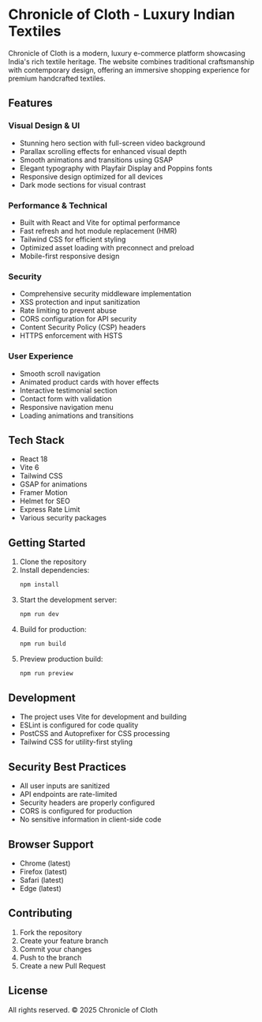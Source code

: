 # Chronicle of Cloth - Luxury Indian Textiles

Chronicle of Cloth is a modern, luxury e-commerce platform showcasing India's rich textile heritage. The website combines traditional craftsmanship with contemporary design, offering an immersive shopping experience for premium handcrafted textiles.

## Features

### Visual Design & UI
- Stunning hero section with full-screen video background
- Parallax scrolling effects for enhanced visual depth
- Smooth animations and transitions using GSAP
- Elegant typography with Playfair Display and Poppins fonts
- Responsive design optimized for all devices
- Dark mode sections for visual contrast

### Performance & Technical
- Built with React and Vite for optimal performance
- Fast refresh and hot module replacement (HMR)
- Tailwind CSS for efficient styling
- Optimized asset loading with preconnect and preload
- Mobile-first responsive design

### Security
- Comprehensive security middleware implementation
- XSS protection and input sanitization
- Rate limiting to prevent abuse
- CORS configuration for API security
- Content Security Policy (CSP) headers
- HTTPS enforcement with HSTS

### User Experience
- Smooth scroll navigation
- Animated product cards with hover effects
- Interactive testimonial section
- Contact form with validation
- Responsive navigation menu
- Loading animations and transitions

## Tech Stack

- React 18
- Vite 6
- Tailwind CSS
- GSAP for animations
- Framer Motion
- Helmet for SEO
- Express Rate Limit
- Various security packages

## Getting Started

1. Clone the repository
2. Install dependencies:
   ```bash
   npm install
   ```
3. Start the development server:
   ```bash
   npm run dev
   ```
4. Build for production:
   ```bash
   npm run build
   ```
5. Preview production build:
   ```bash
   npm run preview
   ```

## Development

- The project uses Vite for development and building
- ESLint is configured for code quality
- PostCSS and Autoprefixer for CSS processing
- Tailwind CSS for utility-first styling

## Security Best Practices

- All user inputs are sanitized
- API endpoints are rate-limited
- Security headers are properly configured
- CORS is configured for production
- No sensitive information in client-side code

## Browser Support

- Chrome (latest)
- Firefox (latest)
- Safari (latest)
- Edge (latest)

## Contributing

1. Fork the repository
2. Create your feature branch
3. Commit your changes
4. Push to the branch
5. Create a new Pull Request

## License

All rights reserved. © 2025 Chronicle of Cloth
